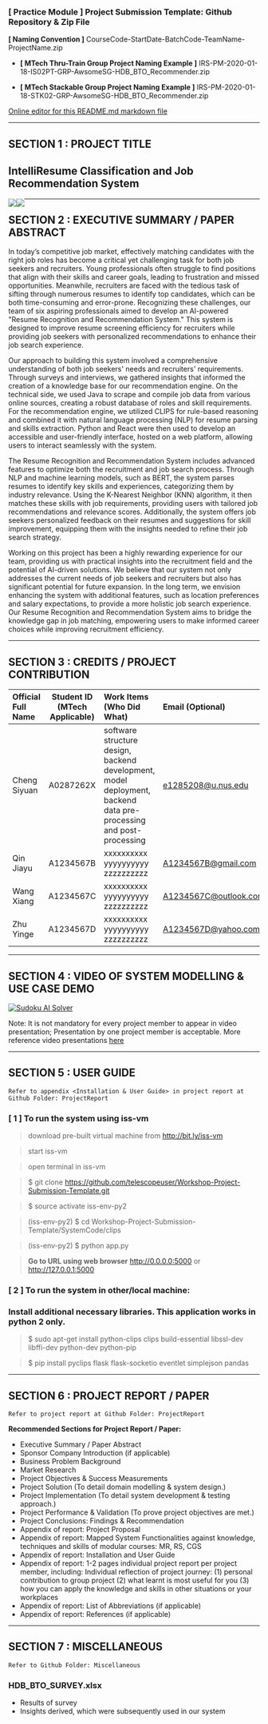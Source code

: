 ﻿### [ Practice Module ] Project Submission Template: Github Repository & Zip File

**[ Naming Convention ]** CourseCode-StartDate-BatchCode-TeamName-ProjectName.zip

* **[ MTech Thru-Train Group Project Naming Example ]** IRS-PM-2020-01-18-IS02PT-GRP-AwsomeSG-HDB_BTO_Recommender.zip

* **[ MTech Stackable Group Project Naming Example ]** IRS-PM-2020-01-18-STK02-GRP-AwsomeSG-HDB_BTO_Recommender.zip

[Online editor for this README.md markdown file](https://pandao.github.io/editor.md/en.html "pandao")

---

## SECTION 1 : PROJECT TITLE
## IntelliResume Classification and Job Recommendation System 

<img src="Resume.png"
     style="float: left; margin-right: 0px;" />
<img src="result.png"
     style="float: left; margin-right: 0px;" />


---

## SECTION 2 : EXECUTIVE SUMMARY / PAPER ABSTRACT
In today’s competitive job market, effectively matching candidates with the right job roles has become a critical yet challenging task for both job seekers and recruiters. Young professionals often struggle to find positions that align with their skills and career goals, leading to frustration and missed opportunities. Meanwhile, recruiters are faced with the tedious task of sifting through numerous resumes to identify top candidates, which can be both time-consuming and error-prone. Recognizing these challenges, our team of six aspiring professionals aimed to develop an AI-powered "Resume Recognition and Recommendation System." This system is designed to improve resume screening efficiency for recruiters while providing job seekers with personalized recommendations to enhance their job search experience.

Our approach to building this system involved a comprehensive understanding of both job seekers' needs and recruiters' requirements. Through surveys and interviews, we gathered insights that informed the creation of a knowledge base for our recommendation engine. On the technical side, we used Java to scrape and compile job data from various online sources, creating a robust database of roles and skill requirements. For the recommendation engine, we utilized CLIPS for rule-based reasoning and combined it with natural language processing (NLP) for resume parsing and skills extraction. Python and React were then used to develop an accessible and user-friendly interface, hosted on a web platform, allowing users to interact seamlessly with the system.

The Resume Recognition and Recommendation System includes advanced features to optimize both the recruitment and job search process. Through NLP and machine learning models, such as BERT, the system parses resumes to identify key skills and experiences, categorizing them by industry relevance. Using the K-Nearest Neighbor (KNN) algorithm, it then matches these skills with job requirements, providing users with tailored job recommendations and relevance scores. Additionally, the system offers job seekers personalized feedback on their resumes and suggestions for skill improvement, equipping them with the insights needed to refine their job search strategy.


Working on this project has been a highly rewarding experience for our team, providing us with practical insights into the recruitment field and the potential of AI-driven solutions. We believe that our system not only addresses the current needs of job seekers and recruiters but also has significant potential for future expansion. In the long term, we envision enhancing the system with additional features, such as location preferences and salary expectations, to provide a more holistic job search experience. Our Resume Recognition and Recommendation System aims to bridge the knowledge gap in job matching, empowering users to make informed career choices while improving recruitment efficiency.

---

## SECTION 3 : CREDITS / PROJECT CONTRIBUTION

| Official Full Name  | Student ID (MTech Applicable)  | Work Items (Who Did What) | Email (Optional) |
| :------------ |:---------------:| :-----| :-----|
| Cheng Siyuan | A0287262X | software structure design, backend development, model deployment, backend data pre-processing and post-processing| e1285208@u.nus.edu |
| Qin Jiayu | A1234567B | xxxxxxxxxx yyyyyyyyyy zzzzzzzzzz| A1234567B@gmail.com |
| Wang Xiang | A1234567C | xxxxxxxxxx yyyyyyyyyy zzzzzzzzzz| A1234567C@outlook.com |
| Zhu Yinge | A1234567D | xxxxxxxxxx yyyyyyyyyy zzzzzzzzzz| A1234567D@yahoo.com |

---

## SECTION 4 : VIDEO OF SYSTEM MODELLING & USE CASE DEMO

[![Sudoku AI Solver](http://img.youtube.com/vi/-AiYLUjP6o8/0.jpg)](https://youtu.be/-AiYLUjP6o8 "Sudoku AI Solver")

Note: It is not mandatory for every project member to appear in video presentation; Presentation by one project member is acceptable. 
More reference video presentations [here](https://telescopeuser.wordpress.com/2018/03/31/master-of-technology-solution-know-how-video-index-2/ "video presentations")

---

## SECTION 5 : USER GUIDE

`Refer to appendix <Installation & User Guide> in project report at Github Folder: ProjectReport`

### [ 1 ] To run the system using iss-vm

> download pre-built virtual machine from http://bit.ly/iss-vm

> start iss-vm

> open terminal in iss-vm

> $ git clone https://github.com/telescopeuser/Workshop-Project-Submission-Template.git

> $ source activate iss-env-py2

> (iss-env-py2) $ cd Workshop-Project-Submission-Template/SystemCode/clips

> (iss-env-py2) $ python app.py

> **Go to URL using web browser** http://0.0.0.0:5000 or http://127.0.0.1:5000

### [ 2 ] To run the system in other/local machine:
### Install additional necessary libraries. This application works in python 2 only.

> $ sudo apt-get install python-clips clips build-essential libssl-dev libffi-dev python-dev python-pip

> $ pip install pyclips flask flask-socketio eventlet simplejson pandas

---
## SECTION 6 : PROJECT REPORT / PAPER

`Refer to project report at Github Folder: ProjectReport`

**Recommended Sections for Project Report / Paper:**
- Executive Summary / Paper Abstract
- Sponsor Company Introduction (if applicable)
- Business Problem Background
- Market Research
- Project Objectives & Success Measurements
- Project Solution (To detail domain modelling & system design.)
- Project Implementation (To detail system development & testing approach.)
- Project Performance & Validation (To prove project objectives are met.)
- Project Conclusions: Findings & Recommendation
- Appendix of report: Project Proposal
- Appendix of report: Mapped System Functionalities against knowledge, techniques and skills of modular courses: MR, RS, CGS
- Appendix of report: Installation and User Guide
- Appendix of report: 1-2 pages individual project report per project member, including: Individual reflection of project journey: (1) personal contribution to group project (2) what learnt is most useful for you (3) how you can apply the knowledge and skills in other situations or your workplaces
- Appendix of report: List of Abbreviations (if applicable)
- Appendix of report: References (if applicable)

---
## SECTION 7 : MISCELLANEOUS

`Refer to Github Folder: Miscellaneous`

### HDB_BTO_SURVEY.xlsx
* Results of survey
* Insights derived, which were subsequently used in our system

